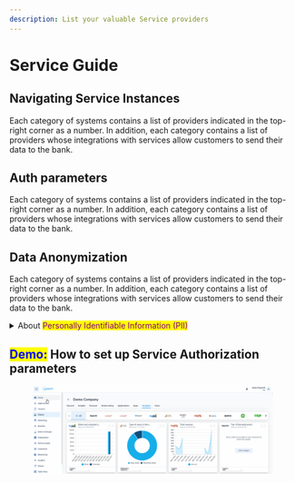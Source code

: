 ```yaml
---
description: List your valuable Service providers
---
```


# Service Guide

## Navigating Service Instances

Each category of systems contains a list of providers indicated in the top-right corner as a number. In addition, each category contains a list of providers whose integrations with services allow customers to send their data to the bank.

## Auth parameters

Each category of systems contains a list of providers indicated in the top-right corner as a number. In addition, each category contains a list of providers whose integrations with services allow customers to send their data to the bank.

## Data Anonymization

Each category of systems contains a list of providers indicated in the top-right corner as a number. In addition, each category contains a list of providers whose integrations with services allow customers to send their data to the bank.

<details>

<summary>About <mark style="color:purple;">Personally Identifiable Information (PII)</mark></summary>

* **Original value** – the value from the third-party app is transferred to the anonymized JSON file as it is, i.e., without encryption
* **HASH** – the value from the third-party app is transferred to the anonymized JSON file with the encryption procedure applied to it. The SHA-256 algorithm is used
* **Random** – a random value is written to the specified field in the anonymized JSON file.

</details>

## <mark style="color:blue;">Demo:</mark> How to set up Service Authorization parameters

<figure><img src="../../.gitbook/assets/Animation.gif" alt=""><figcaption></figcaption></figure>
